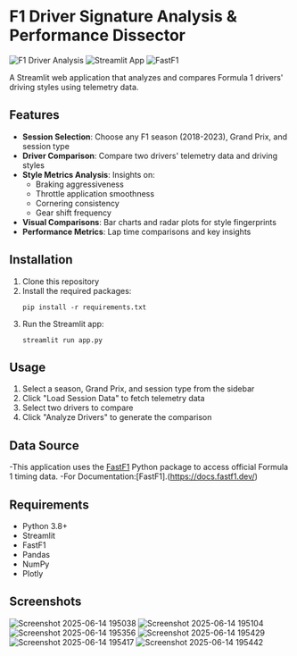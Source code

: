 # F1 Driver Signature Analysis & Performance Dissector

![F1 Driver Analysis](https://img.shields.io/badge/F1-Driver%20Analysis-red)
![Streamlit App](https://img.shields.io/badge/Streamlit-App-blue)
![FastF1](https://img.shields.io/badge/FastF1-Data-green)

A Streamlit web application that analyzes and compares Formula 1 drivers' driving styles using telemetry data.

## Features

- **Session Selection**: Choose any F1 season (2018-2023), Grand Prix, and session type
- **Driver Comparison**: Compare two drivers' telemetry data and driving styles
- **Style Metrics Analysis**: Insights on:
  - Braking aggressiveness
  - Throttle application smoothness
  - Cornering consistency
  - Gear shift frequency
- **Visual Comparisons**: Bar charts and radar plots for style fingerprints
- **Performance Metrics**: Lap time comparisons and key insights

## Installation

1. Clone this repository
2. Install the required packages:
   ```
   pip install -r requirements.txt
   ```
3. Run the Streamlit app:
   ```
   streamlit run app.py
   ```

## Usage

1. Select a season, Grand Prix, and session type from the sidebar
2. Click "Load Session Data" to fetch telemetry data
3. Select two drivers to compare
4. Click "Analyze Drivers" to generate the comparison

## Data Source

-This application uses the [FastF1](https://github.com/theOehrly/Fast-F1) Python package to access official Formula 1 timing data.
-For Documentation:[FastF1].(https://docs.fastf1.dev/)

## Requirements

- Python 3.8+
- Streamlit
- FastF1
- Pandas
- NumPy
- Plotly

## Screenshots
![Screenshot 2025-06-14 195038](https://github.com/user-attachments/assets/b4370cea-e0e7-495c-98e2-f5c8395ae8e5)
![Screenshot 2025-06-14 195104](https://github.com/user-attachments/assets/e09267f6-ed8c-4dc8-9791-8cadd3511c23)
![Screenshot 2025-06-14 195356](https://github.com/user-attachments/assets/b68bd5ec-c9da-4f9e-8e83-4d2e2e41f9ed)
![Screenshot 2025-06-14 195429](https://github.com/user-attachments/assets/5e4439db-6193-4aaa-8511-8c0236dcb69a)
![Screenshot 2025-06-14 195417](https://github.com/user-attachments/assets/4e208be6-b7d8-490c-8c33-9bdff377b785)
![Screenshot 2025-06-14 195442](https://github.com/user-attachments/assets/749e0627-2a8a-4174-b037-ba89bee0f269)





